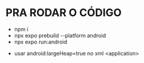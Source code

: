 # PRA RODAR O CÓDIGO

- npm i 
- npx expo prebuild --platform android
- npx expo run:android
* usar android:largeHeap=true no xml \<application>